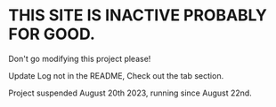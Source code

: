 # THIS SITE IS INACTIVE PROBABLY FOR GOOD.

Don't go modifying this project please!

Update Log not in the README, Check out the tab section.

Project suspended August 20th 2023, running since August 22nd.